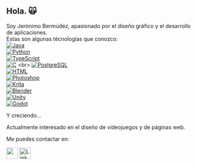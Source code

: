 ## Hola. 🙀

Soy Jerónimo Bermúdez, apasionado por el diseño gráfico y el desarrollo de aplicaciones. <br>
Estas son algunas técnologías que conozco: <br>
[![Java](https://img.shields.io/badge/Java-ED8B00?style=for-the-badge&logo=openjdk&logoColor=white)](https://www.java.com) <br>
[![Python](https://img.shields.io/badge/Python-3776AB?style=for-the-badge&logo=python&logoColor=white)](https://www.python.org) <br>
[![TypeScript](https://img.shields.io/badge/TypeScript-3178C6?style=for-the-badge&logo=typescript&logoColor=white)](https://www.typescriptlang.org) <br>
[![C](https://img.shields.io/badge/C-A8B9CC?style=for-the-badge&logo=c&logoColor=black)](https://en.wikipedia.org/wiki/C_(programming_language)) <br>
[![PostgreSQL](https://img.shields.io/badge/PostgreSQL-4169E1?style=for-the-badge&logo=postgresql&logoColor=white)](https://www.postgresql.org) <br>
[![HTML](https://img.shields.io/badge/HTML-E34F26?style=for-the-badge&logo=html5&logoColor=white)](https://developer.mozilla.org/en-US/docs/Web/HTML) <br>
[![Photoshop](https://img.shields.io/badge/Adobe%20Photoshop-31A8FF?style=for-the-badge&logo=adobephotoshop&logoColor=white)](https://www.adobe.com/products/photoshop.html) <br>
[![Krita](https://img.shields.io/badge/Krita-203759?style=for-the-badge&logo=krita&logoColor=EEF37B)](https://krita.org) <br>
[![Blender](https://img.shields.io/badge/Blender-F5792A?style=for-the-badge&logo=blender&logoColor=white)](https://www.blender.org) <br>
[![Unity](https://img.shields.io/badge/Unity-000000?style=for-the-badge&logo=unity&logoColor=white)](https://unity.com)<br>
[![Godot](https://img.shields.io/badge/Godot-478CBF?style=for-the-badge&logo=godotengine&logoColor=white)](https://godotengine.org)<br>

Y creciendo...

Actualmente interesado en el diseño de videojuegos y de páginas web.

Me puedes contactar en:

[<img src="![image](https://github.com/user-attachments/assets/e505b035-82e2-4833-8d07-0e0730eff9ae)" width="30px">](https://www.instagram.com/hidro_ito/)
[<img src="![image](https://github.com/user-attachments/assets/1c421433-8ce8-42f2-b895-c6c3c7412060)" alt="LinkedIn" width="30px">](https://www.linkedin.com/in/tu-usuario)

<!--
**ItoIto409/ItoIto409** is a ✨ _special_ ✨ repository because its `README.md` (this file) appears on your GitHub profile.

Here are some ideas to get you started:

- 🔭 I’m currently working on ...
- 🌱 I’m currently learning ...
- 👯 I’m looking to collaborate on ...
- 🤔 I’m looking for help with ...
- 💬 Ask me about ...
- 📫 How to reach me: ...
- 😄 Pronouns: ...
- ⚡ Fun fact: ...
-->
